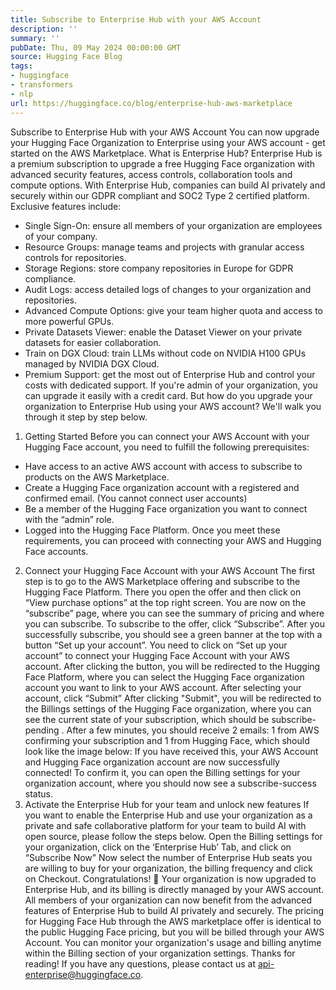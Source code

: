 ```yaml
---
title: Subscribe to Enterprise Hub with your AWS Account
description: ''
summary: ''
pubDate: Thu, 09 May 2024 00:00:00 GMT
source: Hugging Face Blog
tags:
- huggingface
- transformers
- nlp
url: https://huggingface.co/blog/enterprise-hub-aws-marketplace
---
```


Subscribe to Enterprise Hub with your AWS Account
You can now upgrade your Hugging Face Organization to Enterprise using your AWS account - get started on the AWS Marketplace.
What is Enterprise Hub?
Enterprise Hub is a premium subscription to upgrade a free Hugging Face organization with advanced security features, access controls, collaboration tools and compute options. With Enterprise Hub, companies can build AI privately and securely within our GDPR compliant and SOC2 Type 2 certified platform. Exclusive features include:
- Single Sign-On: ensure all members of your organization are employees of your company.
- Resource Groups: manage teams and projects with granular access controls for repositories.
- Storage Regions: store company repositories in Europe for GDPR compliance.
- Audit Logs: access detailed logs of changes to your organization and repositories.
- Advanced Compute Options: give your team higher quota and access to more powerful GPUs.
- Private Datasets Viewer: enable the Dataset Viewer on your private datasets for easier collaboration.
- Train on DGX Cloud: train LLMs without code on NVIDIA H100 GPUs managed by NVIDIA DGX Cloud.
- Premium Support: get the most out of Enterprise Hub and control your costs with dedicated support.
If you're admin of your organization, you can upgrade it easily with a credit card. But how do you upgrade your organization to Enterprise Hub using your AWS account? We'll walk you through it step by step below.
1. Getting Started
Before you can connect your AWS Account with your Hugging Face account, you need to fulfill the following prerequisites:
- Have access to an active AWS account with access to subscribe to products on the AWS Marketplace.
- Create a Hugging Face organization account with a registered and confirmed email. (You cannot connect user accounts)
- Be a member of the Hugging Face organization you want to connect with the “admin” role.
- Logged into the Hugging Face Platform.
Once you meet these requirements, you can proceed with connecting your AWS and Hugging Face accounts.
2. Connect your Hugging Face Account with your AWS Account
The first step is to go to the AWS Marketplace offering and subscribe to the Hugging Face Platform. There you open the offer and then click on “View purchase options” at the top right screen.
You are now on the “subscribe” page, where you can see the summary of pricing and where you can subscribe. To subscribe to the offer, click “Subscribe”.
After you successfully subscribe, you should see a green banner at the top with a button “Set up your account”. You need to click on “Set up your account” to connect your Hugging Face Account with your AWS account.
After clicking the button, you will be redirected to the Hugging Face Platform, where you can select the Hugging Face organization account you want to link to your AWS account. After selecting your account, click “Submit”
After clicking "Submit", you will be redirected to the Billings settings of the Hugging Face organization, where you can see the current state of your subscription, which should be subscribe-pending
.
After a few minutes, you should receive 2 emails: 1 from AWS confirming your subscription and 1 from Hugging Face, which should look like the image below:
If you have received this, your AWS Account and Hugging Face organization account are now successfully connected!
To confirm it, you can open the Billing settings for your organization account, where you should now see a subscribe-success
status.
3. Activate the Enterprise Hub for your team and unlock new features
If you want to enable the Enterprise Hub and use your organization as a private and safe collaborative platform for your team to build AI with open source, please follow the steps below.
Open the Billing settings for your organization, click on the ‘Enterprise Hub’ Tab, and click on “Subscribe Now”
Now select the number of Enterprise Hub seats you are willing to buy for your organization, the billing frequency and click on Checkout.
Congratulations! 🥳
Your organization is now upgraded to Enterprise Hub, and its billing is directly managed by your AWS account. All members of your organization can now benefit from the advanced features of Enterprise Hub to build AI privately and securely.
The pricing for Hugging Face Hub through the AWS marketplace offer is identical to the public Hugging Face pricing, but you will be billed through your AWS Account. You can monitor your organization's usage and billing anytime within the Billing section of your organization settings.
Thanks for reading! If you have any questions, please contact us at api-enterprise@huggingface.co.